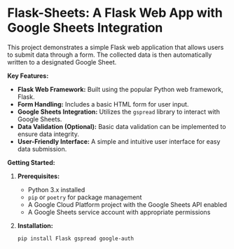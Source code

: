 # Flask-Sheets: A Flask Web App with Google Sheets Integration

This project demonstrates a simple Flask web application that allows users to submit data through a form. The collected data is then automatically written to a designated Google Sheet.

**Key Features:**

* **Flask Web Framework:** Built using the popular Python web framework, Flask.
* **Form Handling:** Includes a basic HTML form for user input.
* **Google Sheets Integration:** Utilizes the `gspread` library to interact with Google Sheets.
* **Data Validation (Optional):** Basic data validation can be implemented to ensure data integrity.
* **User-Friendly Interface:** A simple and intuitive user interface for easy data submission.

**Getting Started:**

1. **Prerequisites:**
   - Python 3.x installed
   - `pip` or `poetry` for package management
   - A Google Cloud Platform project with the Google Sheets API enabled
   - A Google Sheets service account with appropriate permissions

2. **Installation:**
   ```bash
   pip install Flask gspread google-auth
